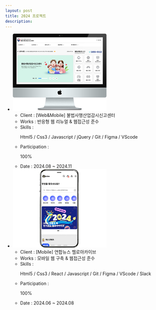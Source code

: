 ```yaml
---
layout: post
title: 2024 프로젝트
description: 
---
```

 <ul class="projects-list">
    <li>
        <div class="img-box"><img src="assets/images/projects/img_pf29.jpg" alt="불법사행산업감시신고센터" /></div>
        <ul class="txt_info">
            <li><span>Client : </span>[Web&Mobile] 불법사행산업감시신고센터</li>
            <li><span>Works : </span>반응형 웹 리뉴얼 & 웹접근성 준수</li>
            <li><span>Skills :</span> <p>Html5 / Css3 / Javascript / jQuery / Git / Figma / VScode</p></li>
            <li><span>Participation : </span><p class="percent" style="width:100%">100%</p></li>
            <li><span>Date : </span>2024.08 ~ 2024.11</li>          
        </ul>
    </li>
    <li>
        <div class="img-box"><img src="assets/images/projects/img_pf28.jpg" alt="연합뉴스 헬로아카이브" /></div>
        <ul class="txt_info">
            <li><span>Client : </span>[Mobile] 연합뉴스 헬로아카이브</li>
            <li><span>Works : </span>모바일 웹 구축 & 웹접근성 준수</li>
            <li><span>Skills :</span> <p>Html5 / Css3 / React / Javascript / Git / Figma / VScode / Slack</p></li>
            <li><span>Participation : </span><p class="percent" style="width:100%">100%</p></li>
            <li><span>Date : </span>2024.06 ~ 2024.08</li>                
        </ul>
    </li>       
</ul>
